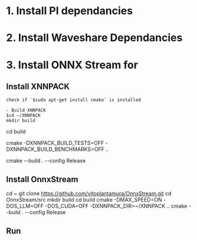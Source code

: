 # 1. Install PI dependancies

# 2. Install Waveshare Dependancies

# 3. Install ONNX Stream for 


## Install XNNPACK

    check if `$sudo apt-get install cmake` is installed

    - Build XNNPACK
    $cd ~/XNNPACK
    mkdir build
cd build

cmake -DXNNPACK_BUILD_TESTS=OFF -DXNNPACK_BUILD_BENCHMARKS=OFF ..

cmake --build . --config Release

## Install OnnxStream

cd ~
git clone https://github.com/vitoplantamura/OnnxStream.git
cd OnnxStream/src
mkdir build
cd build
cmake -DMAX_SPEED=ON -DOS_LLM=OFF -DOS_CUDA=OFF -DXNNPACK_DIR=~/XNNPACK ..
cmake --build . --config Release


## Run 



